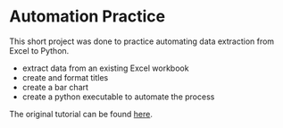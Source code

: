 # Automation Practice

This short project was done to practice automating data extraction from Excel to Python.

* extract data from an existing Excel workbook
* create and format titles
* create a bar chart
* create a python executable to automate the process

The original tutorial can be found [here](https://www.youtube.com/watch?v=PXMJ6FS7llk). 
